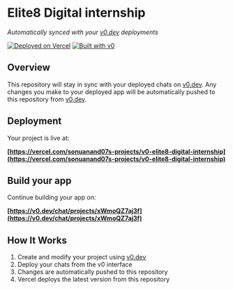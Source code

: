 # Elite8 Digital internship

*Automatically synced with your [v0.dev](https://v0.dev) deployments*

[![Deployed on Vercel](https://img.shields.io/badge/Deployed%20on-Vercel-black?style=for-the-badge&logo=vercel)](https://vercel.com/sonuanand07s-projects/v0-elite8-digital-internship)
[![Built with v0](https://img.shields.io/badge/Built%20with-v0.dev-black?style=for-the-badge)](https://v0.dev/chat/projects/xWmoQZ7aj3f)

## Overview

This repository will stay in sync with your deployed chats on [v0.dev](https://v0.dev).
Any changes you make to your deployed app will be automatically pushed to this repository from [v0.dev](https://v0.dev).

## Deployment

Your project is live at:

**[https://vercel.com/sonuanand07s-projects/v0-elite8-digital-internship](https://vercel.com/sonuanand07s-projects/v0-elite8-digital-internship)**

## Build your app

Continue building your app on:

**[https://v0.dev/chat/projects/xWmoQZ7aj3f](https://v0.dev/chat/projects/xWmoQZ7aj3f)**

## How It Works

1. Create and modify your project using [v0.dev](https://v0.dev)
2. Deploy your chats from the v0 interface
3. Changes are automatically pushed to this repository
4. Vercel deploys the latest version from this repository